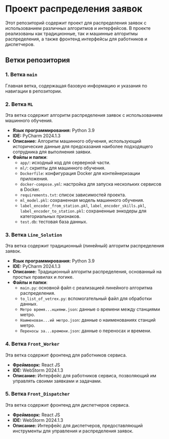 # Проект распределения заявок

Этот репозиторий содержит проект для распределения заявок с использованием различных алгоритмов и интерфейсов. В проекте реализованы как традиционные, так и машинные алгоритмы распределения, а также фронтенд интерфейсы для работников и диспетчеров.

## Ветки репозитория

### 1. Ветка `main`
Главная ветка, содержащая базовую информацию и указания по навигации в репозитории.

### 2. Ветка `ML`
Эта ветка содержит алгоритм распределения заявок с использованием машинного обучения. 
- **Язык программирования:** Python 3.9
- **IDE:** PyCharm 2024.1.3
- **Описание:** Алгоритм машинного обучения, использующий исторические данные для предсказания наиболее подходящего сотрудника для выполнения заявки.
- **Файлы и папки**:
  - `app/`: исходный код для серверной части.
  - `ml/`: скрипты для машинного обучения.
  - `Dockerfile`: конфигурация Docker для контейнеризации приложения.
  - `docker-compose.yml`: настройка для запуска нескольких сервисов в Docker.
  - `requirements.txt`: список зависимостей проекта.
  - `ml_model.pkl`: сохраненная модель машинного обучения.
  - `label_encoder_from_station.pkl`, `label_encoder_skills.pkl`, `label_encoder_to_station.pkl`: сохраненные энкодеры для категориальных признаков.
  - `test.db`: тестовая база данных.

### 3. Ветка `Line_Solution`
Эта ветка содержит традиционный (линейный) алгоритм распределения заявок.
- **Язык программирования:** Python 3.9
- **IDE:** PyCharm 2024.1.3
- **Описание:** Традиционный алгоритм распределения, основанный на простых правилах и логике.
- **Файлы и папки**:
  - `main.py`: основной файл с реализацией линейного алгоритма распределения.
  - `to_list_of_vetrex.py`: вспомогательный файл для обработки данных.
  - `Метро время...нциями.json`: данные о времени между станциями метро.
  - `Наименован...ий метро.json`: данные о наименованиях станций метро.
  - `Переносы за...времени.json`: данные о переносах и времени.

### 4. Ветка `Front_Worker`
Эта ветка содержит фронтенд для работников сервиса.
- **Фреймворк:** React JS
- **IDE:** WebStorm 2024.1.3
- **Описание:** Интерфейс для работников сервиса, позволяющий им управлять своими заявками и задачами.

### 5. Ветка `Front_Dispatcher`
Эта ветка содержит фронтенд для диспетчеров сервиса.
- **Фреймворк:** React JS
- **IDE:** WebStorm 2024.1.3
- **Описание:** Интерфейс для диспетчеров, предоставляющий инструменты для управления и распределения заявок.
